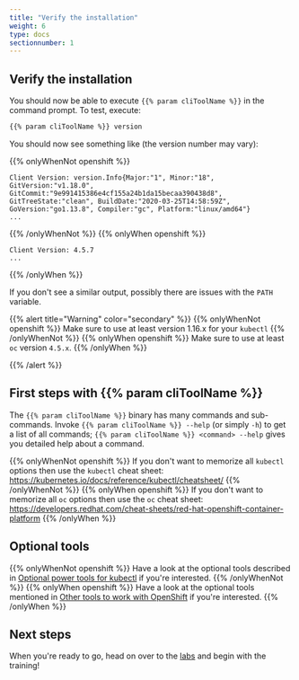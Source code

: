 ```yaml
---
title: "Verify the installation"
weight: 6
type: docs
sectionnumber: 1
---
```


## Verify the installation

You should now be able to execute `{{% param cliToolName %}}` in the command prompt. To test, execute:

```bash
{{% param cliToolName %}} version
```

You should now see something like (the version number may vary):

{{% onlyWhenNot openshift %}}

```
Client Version: version.Info{Major:"1", Minor:"18", GitVersion:"v1.18.0", GitCommit:"9e991415386e4cf155a24b1da15becaa390438d8", GitTreeState:"clean", BuildDate:"2020-03-25T14:58:59Z", GoVersion:"go1.13.8", Compiler:"gc", Platform:"linux/amd64"}
...
```

{{% /onlyWhenNot %}}
{{% onlyWhen openshift %}}

```
Client Version: 4.5.7
...
```

{{% /onlyWhen %}}

If you don't see a similar output, possibly there are issues with the `PATH` variable.

{{% alert title="Warning" color="secondary" %}}
{{% onlyWhenNot openshift %}}
Make sure to use at least version 1.16.x for your `kubectl`
{{% /onlyWhenNot %}}
{{% onlyWhen openshift %}}
Make sure to use at least `oc` version `4.5.x`.
{{% /onlyWhen %}}

{{% /alert %}}


## First steps with {{% param cliToolName %}}

The `{{% param cliToolName %}}` binary has many commands and sub-commands. Invoke `{{% param cliToolName %}} --help` (or simply `-h`) to get a list of all commands; `{{% param cliToolName %}} <command> --help` gives you detailed help about a command.

{{% onlyWhenNot openshift %}}
If you don't want to memorize all `kubectl` options then use the `kubectl` cheat sheet: <https://kubernetes.io/docs/reference/kubectl/cheatsheet/>
{{% /onlyWhenNot %}}
{{% onlyWhen openshift %}}
If you don't want to memorize all `oc` options then use the `oc` cheat sheet: <https://developers.redhat.com/cheat-sheets/red-hat-openshift-container-platform>
{{% /onlyWhen %}}


## Optional tools

{{% onlyWhenNot openshift %}}
Have a look at the optional tools described in [Optional power tools for kubectl](../05_kubernetes/) if you're interested.
{{% /onlyWhenNot %}}
{{% onlyWhen openshift %}}
Have a look at the optional tools mentioned in [Other tools to work with OpenShift](../05_openshift/) if you're interested.
{{% /onlyWhen %}}


## Next steps

When you're ready to go, head on over to the [labs](../../docs/) and begin with the training!
